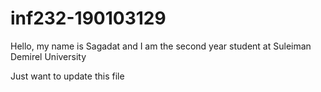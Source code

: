 # inf232-190103129

Hello, my name is Sagadat and I am the second year student at Suleiman Demirel University


Just want to update this file 
